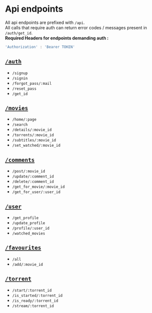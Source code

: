 # Api endpoints

All api endpoints are prefixed with `/api`.  
All calls that require auth can return error codes / messages present in `/auth/get_id`.  
**Required Headers for endpoints demanding auth :**

```js
'Authorization' : 'Bearer TOKEN'
```

## [`/auth`](./api/auth.md)

- `/signup`
- `/signin`
- `/forgot_pass/:mail`
- `/reset_pass`
- `/get_id`


## [`/movies`](./api/movies.md)

- `/home/:page`
- `/search`
- `/details/:movie_id`
- `/torrents/:movie_id`
- `/subtitles/:movie_id`
- `/set_watched/:movie_id`


## [`/comments`](./api/comments.md)

- `/post/:movie_id`
- `/update/:comment_id`
- `/delete/:comment_id`
- `/get_for_movie/:movie_id`
- `/get_for_user/:user_id`


## [`/user`](./api/user.md)

- `/get_profile`
- `/update_profile`
- `/profile/:user_id`
- `/watched_movies`


## [`/favourites`](./api/favourites.md)

- `/all`
- `/add/:movie_id`


## [`/torrent`](./api/torrent.md)

- `/start/:torrent_id`
- `/is_started/:torrent_id`
- `/is_ready/:torrent_id`
- `/stream/:torrent_id`
